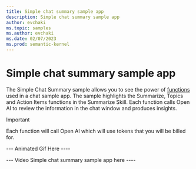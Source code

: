 ```yaml
---
title: Simple chat summary sample app
description: Simple chat summary sample app
author: evchaki
ms.topic: samples
ms.author: evchaki
ms.date: 02/07/2023
ms.prod: semantic-kernel
---
```

# Simple chat summary sample app
The Simple Chat Summary sample allows you to see the power of [functions](/semantic-kernel/skills/skfunctions) used in a chat sample app.  The sample highlights the Summarize, Topics and Action Items functions in the Summarize Skill.  Each function calls Open AI to review the information in the chat window and produces insights.   

> [!IMPORTANT]
> Each function will call Open AI which will use tokens that you will be billed for. 

--- Animated Gif Here ----

--- Video Simple chat summary sample app here ----
